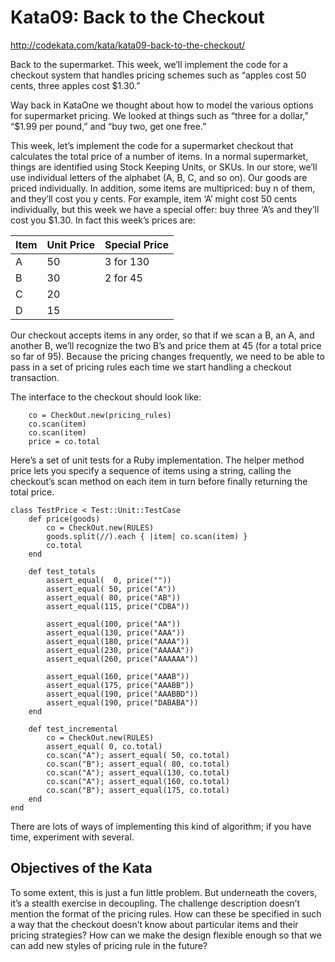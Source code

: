 # Kata09: Back to the Checkout

http://codekata.com/kata/kata09-back-to-the-checkout/


Back to the supermarket. This week, we’ll implement the code for a checkout system that handles pricing schemes such as “apples cost 50 cents, three apples cost $1.30.”

Way back in KataOne we thought about how to model the various options for supermarket pricing. We looked at things such as “three for a dollar,” “$1.99 per pound,” and “buy two, get one free.”

This week, let’s implement the code for a supermarket checkout that calculates the total price of a number of items. In a normal supermarket, things are identified using Stock Keeping Units, or SKUs. In our store, we’ll use individual letters of the alphabet (A, B, C, and so on). Our goods are priced individually. In addition, some items are multipriced: buy n of them, and they’ll cost you y cents. For example, item ‘A’ might cost 50 cents individually, but this week we have a special offer: buy three ‘A’s and they’ll cost you $1.30. In fact this week’s prices are:


| Item | Unit Price | Special Price |
|------|------------|---------------|
| A    | 50         | 3 for 130     |
| B    | 30         | 2 for 45      |
| C    | 20         |               |
| D    | 15         |               |


Our checkout accepts items in any order, so that if we scan a B, an A, and another B, we’ll recognize the two B’s and price them at 45 (for a total price so far of 95). Because the pricing changes frequently, we need to be able to pass in a set of pricing rules each time we start handling a checkout transaction.

The interface to the checkout should look like:

```
	co = CheckOut.new(pricing_rules)
	co.scan(item)
	co.scan(item)
	price = co.total
```	

Here’s a set of unit tests for a Ruby implementation. The helper method price lets you specify a sequence of items using a string, calling the checkout’s scan method on each item in turn before finally returning the total price.

```
class TestPrice < Test::Unit::TestCase
	def price(goods)
		co = CheckOut.new(RULES)
		goods.split(//).each { |item| co.scan(item) }
		co.total 
	end

	def test_totals
		assert_equal(  0, price(""))
		assert_equal( 50, price("A"))
		assert_equal( 80, price("AB"))
		assert_equal(115, price("CDBA"))
		
		assert_equal(100, price("AA"))
		assert_equal(130, price("AAA"))
		assert_equal(180, price("AAAA"))
		assert_equal(230, price("AAAAA"))
		assert_equal(260, price("AAAAAA"))
		
		assert_equal(160, price("AAAB"))
		assert_equal(175, price("AAABB"))
		assert_equal(190, price("AAABBD"))
		assert_equal(190, price("DABABA"))
	end

	def test_incremental
		co = CheckOut.new(RULES)
		assert_equal( 0, co.total)
		co.scan("A"); assert_equal( 50, co.total)
		co.scan("B"); assert_equal( 80, co.total)
		co.scan("A"); assert_equal(130, co.total)
		co.scan("A"); assert_equal(160, co.total)
		co.scan("B"); assert_equal(175, co.total)
	end 
end
```

There are lots of ways of implementing this kind of algorithm; if you have time, experiment with several.

## Objectives of the Kata

To some extent, this is just a fun little problem. But underneath the covers, it’s a stealth exercise in decoupling. The challenge description doesn’t mention the format of the pricing rules. How can these be specified in such a way that the checkout doesn’t know about particular items and their pricing strategies? How can we make the design flexible enough so that we can add new styles of pricing rule in the future?
